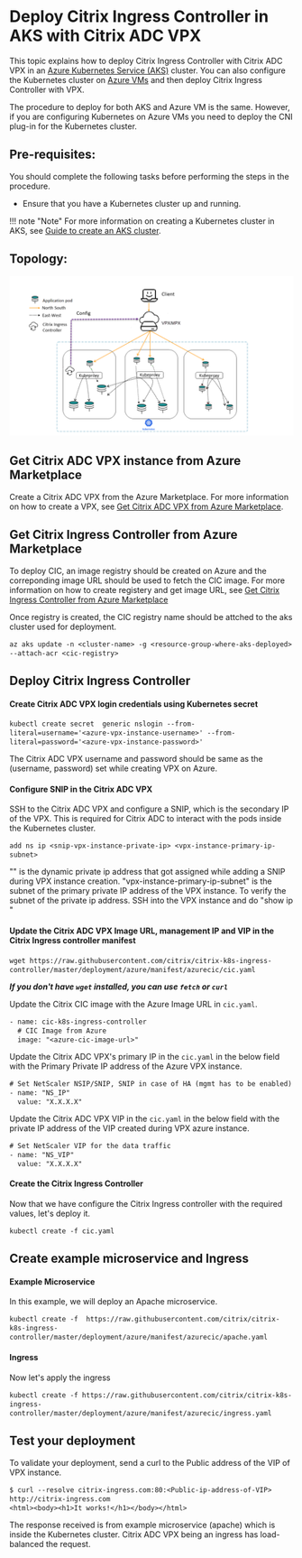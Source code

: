 # Deploy Citrix Ingress Controller in AKS with Citrix ADC VPX

This topic explains how to deploy Citrix Ingress Controller with Citrix ADC VPX in an [Azure Kubernetes Service (AKS)](https://azure.microsoft.com/en-in/services/kubernetes-service/) cluster. You can also configure the Kubernetes cluster on [Azure VMs](https://azure.microsoft.com/en-in/services/virtual-machines/) and then deploy Citrix Ingress Controller with VPX.

The procedure to deploy for both AKS and Azure VM is the same. However, if you are configuring Kubernetes on Azure VMs you need to deploy the CNI plug-in for the Kubernetes cluster.


## Pre-requisites:

You should complete the following tasks before performing the steps in the procedure.

-  Ensure that you have a Kubernetes cluster up and running.

!!! note "Note"
    For more information on creating a Kubernetes cluster in AKS, see [Guide to create an AKS cluster](https://github.com/citrix/citrix-k8s-ingress-controller/blob/master/deployment/azure/create-aks/README.md).


## Topology:

![](https://raw.githubusercontent.com/citrix/citrix-k8s-ingress-controller/master/docs/media/singletopology.png)

## Get Citrix ADC VPX instance from Azure Marketplace

Create a Citrix ADC VPX from the Azure Marketplace. 
For more information on how to create a VPX, see [Get Citrix ADC VPX from Azure Marketplace](https://github.com/citrix/citrix-k8s-ingress-controller/blob/master/docs/deploy/azure-vpx.md).


## Get Citrix Ingress Controller from Azure Marketplace

To deploy CIC, an image registry should be created on Azure and the correponding image URL should be used to fetch the CIC image.
For more information on how to create registery and get image URL, see [Get Citrix Ingress Controller from Azure Marketplace](https://github.com/citrix/citrix-k8s-ingress-controller/blob/master/docs/deploy/azure-cic-url.md)

Once registry is created, the CIC registry name should be attched to the aks cluster used for deployment.
```
az aks update -n <cluster-name> -g <resource-group-where-aks-deployed> --attach-acr <cic-registry>
```

## Deploy Citrix Ingress Controller


#### Create Citrix ADC VPX login credentials using Kubernetes secret

```
kubectl create secret  generic nslogin --from-literal=username='<azure-vpx-instance-username>' --from-literal=password='<azure-vpx-instance-password>'
```

The Citrix ADC VPX username and password should be same as the (username, password) set while creating VPX on Azure.


#### Configure SNIP in the Citrix ADC VPX

SSH to the Citrix ADC VPX and configure a SNIP, which is the secondary IP of the VPX.
This is required for Citrix ADC to interact with the pods inside the Kubernetes cluster.

```
add ns ip <snip-vpx-instance-private-ip> <vpx-instance-primary-ip-subnet>
```

"<snip-vpx-instance-private-ip>" is the dynamic private ip address that got assigned while adding a SNIP during VPX instance creation. 
"vpx-instance-primary-ip-subnet" is the subnet of the primary private IP address of the VPX instance. To verify the subnet of the private ip address. SSH into the VPX instance and do "show ip <primary-private-ip-addess>"  


#### Update the Citrix ADC VPX Image URL, management IP and VIP in the Citrix Ingress controller manifest

```
wget https://raw.githubusercontent.com/citrix/citrix-k8s-ingress-controller/master/deployment/azure/manifest/azurecic/cic.yaml
```

***If you don't have `wget` installed, you can use `fetch` or `curl`***

Update the Citrix CIC image with the Azure Image URL in `cic.yaml`. 
```
- name: cic-k8s-ingress-controller
  # CIC Image from Azure
  image: "<azure-cic-image-url>"
```

Update the Citrix ADC VPX's primary IP in the `cic.yaml` in the below field with the Primary Private IP address of the Azure VPX instance.

```
# Set NetScaler NSIP/SNIP, SNIP in case of HA (mgmt has to be enabled) 
- name: "NS_IP"
  value: "X.X.X.X"
```

Update the Citrix ADC VPX VIP in the `cic.yaml` in the below field with the private IP address of the VIP created during VPX azure instance.

```
# Set NetScaler VIP for the data traffic
- name: "NS_VIP"
  value: "X.X.X.X"
```

#### Create the Citrix Ingress Controller

Now that we have configure the Citrix Ingress controller with the required values, let's deploy it.

```
kubectl create -f cic.yaml
```

## Create example microservice and Ingress

#### Example Microservice

In this example, we will deploy an Apache microservice.


```
kubectl create -f  https://raw.githubusercontent.com/citrix/citrix-k8s-ingress-controller/master/deployment/azure/manifest/azurecic/apache.yaml
```

#### Ingress

Now let's apply the ingress 

```
kubectl create -f https://raw.githubusercontent.com/citrix/citrix-k8s-ingress-controller/master/deployment/azure/manifest/azurecic/ingress.yaml
```

## Test your deployment

To validate your deployment, send a curl to the Public address of the VIP of VPX instance.

```
$ curl --resolve citrix-ingress.com:80:<Public-ip-address-of-VIP> http://citrix-ingress.com
<html><body><h1>It works!</h1></body></html>
```

The response received is from example microservice (apache) which is inside the Kubernetes cluster. Citrix ADC VPX being an ingress has load-balanced the request.

